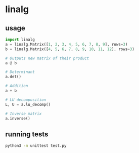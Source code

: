 # linalg

## usage
```python
import linalg
a = linalg.Matrix([1, 2, 3, 4, 5, 6, 7, 8, 9], rows=3)
b = linalg.Matrix([4, 5, 6, 7, 8, 9, 10, 11, 12], rows=3)

# Outputs new matrix of their product
a @ b

# Determinant
a.det()

# Addition
a + b

# LU decomposition
L, U = a.lu_decomp()

# Inverse matrix
a.inverse()
```

## running tests

```bash
python3 -m unittest test.py
```

